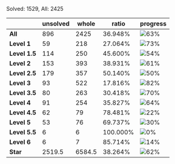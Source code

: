 Solved: 1529, All: 2425

| |unsolved|whole|ratio|progress|
|----|----|----|----|----|
|**All**| 896 | 2425 | 36.948%| ![63%](https://progress-bar.dev/63?title=All) |
|**Level 1**| 59 | 218 | 27.064%| ![73%](https://progress-bar.dev/73?title=Level+1++)|
|**Level 1.5**| 114 | 250 | 45.600%| ![54%](https://progress-bar.dev/54?title=Level+1.5)|
|**Level 2**| 153 | 393 | 38.931%| ![61%](https://progress-bar.dev/61?title=Level+2++)|
|**Level 2.5**| 179 | 357 | 50.140%| ![50%](https://progress-bar.dev/50?title=Level+2.5)|
|**Level 3**| 93 | 522 | 17.816%| ![82%](https://progress-bar.dev/82?title=Level+3++)|
|**Level 3.5**| 80 | 263 | 30.418%| ![70%](https://progress-bar.dev/70?title=Level+3.5)|
|**Level 4**| 91 | 254 | 35.827%| ![64%](https://progress-bar.dev/64?title=Level+4++)|
|**Level 4.5**| 62 | 79 | 78.481%| ![22%](https://progress-bar.dev/22?title=Level+4.5)|
|**Level 5**| 53 | 76 | 69.737%| ![30%](https://progress-bar.dev/30?title=Level+5++)|
|**Level 5.5**| 6 | 6 | 100.000%| ![0%](https://progress-bar.dev/0?title=Level+5.5)|
|**Level 6**| 6 | 7 | 85.714%| ![14%](https://progress-bar.dev/14?title=Level+6++)|
|**Star**|2519.5 | 6584.5 |38.264%| ![62%](https://progress-bar.dev/62?title=Star) |
